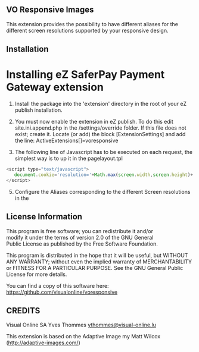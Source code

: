 
VO Responsive Images
-------------------------------------------------------------

This extension provides the possibility to have different
aliases for the different screen resolutions supported by
your responsive design.

Installation
------------

Installing eZ SaferPay Payment Gateway extension
==============================================

1. Install the package into the 'extension' directory in
   the root of your eZ publish installation.

3. You must now enable the extension in eZ publish. To do
   this edit site.ini.append.php in the /settings/override
   folder. If this file does not exist; create it. Locate (or add)
   the block [ExtensionSettings] and add the line:
   ActiveExtensions[]=voresponsive

4. The following line of Javascript has to be executed on
   each request, the simplest way is to up it in the pagelayout.tpl
```javascript
<script type="text/javascript">
   document.cookie='resolution='+Math.max(screen.width,screen.height)+'; path=/';
</script>
```
5. Configure the Aliases corresponding to the different Screen resolutions in the 


License Information
-------------------

This program is free software; you can redistribute it and/or  
modify it under the terms of version 2.0  of the GNU General  
Public License as published by the Free Software Foundation.  

This program is distributed in the hope that it will be useful, 
but WITHOUT ANY WARRANTY; without even the implied warranty of 
MERCHANTABILITY or FITNESS FOR A PARTICULAR PURPOSE. See the 
GNU General Public License for more details.

You can find a copy of this software here: https://github.com/visualonline/voresponsive



CREDITS
-------
Visual Online SA
Yves Thommes <ythommes@visual-online.lu>

This extension is based on the Adaptive Image my Matt Wilcox (http://adaptive-images.com/)
